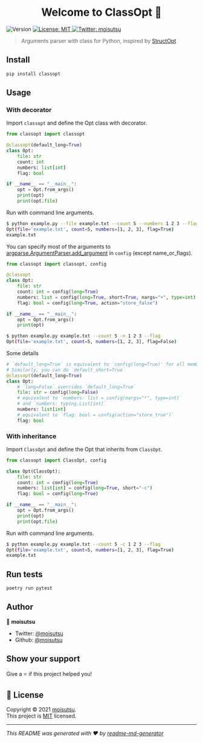 <h1 align="center">Welcome to ClassOpt 👋</h1>
<p>
  <img alt="Version" src="https://img.shields.io/pypi/v/classopt" />
  <a href="https://github.com/moisutsu/classopt/blob/main/LICENSE" target="_blank">
    <img alt="License: MIT" src="https://img.shields.io/badge/License-MIT-yellow.svg" />
  </a>
  <a href="https://twitter.com/moisutsu" target="_blank">
    <img alt="Twitter: moisutsu" src="https://img.shields.io/twitter/follow/moisutsu.svg?style=social" />
  </a>
</p>

> Arguments parser with class for Python, inspired by [StructOpt](https://github.com/TeXitoi/structopt)

## Install

```sh
pip install classopt
```

## Usage

### With decorator

Import `classopt` and define the Opt class with decorator.

```python
from classopt import classopt

@classopt(default_long=True)
class Opt:
    file: str
    count: int
    numbers: list[int]
    flag: bool

if __name__ == "__main__":
    opt = Opt.from_args()
    print(opt)
    print(opt.file)
```

Run with command line arguments.

```bash
$ python example.py --file example.txt --count 5 --numbers 1 2 3 --flag
Opt(file='example.txt', count=5, numbers=[1, 2, 3], flag=True)
example.txt
```
You can specify most of the arguments to [argparse.ArgumentParser.add_argument](https://docs.python.org/ja/3/library/argparse.html#argparse.ArgumentParser.add_argument) in `config` (except name_or_flags).


```python
from classopt import classopt, config

@classopt
class Opt:
    file: str
    count: int = config(long=True)
    numbers: list = config(long=True, short=True, nargs="+", type=int)
    flag: bool = config(long=True, action="store_false")

if __name__ == "__main__":
    opt = Opt.from_args()
    print(opt)
```

```bash
$ python example.py example.txt --count 5 -n 1 2 3 --flag
Opt(file='example.txt', count=5, numbers=[1, 2, 3], flag=False)
```

Some details
```python
# `default_long=True` is equivalent to `config(long=True)' for all members
# Similarly, you can do `default_short=True`
@classopt(default_long=True)
class Opt:
    # `long=False` overrides `default_long=True`
    file: str = config(long=False)
    # equivalent to `numbers: list = config(nargs="*", type=int)`
    # and `numbers: typing.List[int]`
    numbers: list[int]
    # equivalent to `flag: bool = config(action="store_true")`
    flag: bool
```

### With inheritance

Import `ClassOpt` and define the Opt that inherits from `ClassOpt`.

```python
from classopt import ClassOpt, config

class Opt(ClassOpt):
    file: str
    count: int = config(long=True)
    numbers: list[int] = config(long=True, short="-c")
    flag: bool = config(long=True)

if __name__ == "__main__":
    opt = Opt.from_args()
    print(opt)
    print(opt.file)
```

Run with command line arguments.

```bash
$ python example.py example.txt --count 5 -c 1 2 3 --flag
Opt(file='example.txt', count=5, numbers=[1, 2, 3], flag=True)
example.txt
```

## Run tests

```sh
poetry run pytest
```

## Author

👤 **moisutsu**

* Twitter: [@moisutsu](https://twitter.com/moisutsu)
* Github: [@moisutsu](https://github.com/moisutsu)

## Show your support

Give a ⭐️ if this project helped you!

## 📝 License

Copyright © 2021 [moisutsu](https://github.com/moisutsu).<br />
This project is [MIT](https://github.com/moisutsu/classopt/blob/main/LICENSE) licensed.

***
_This README was generated with ❤️ by [readme-md-generator](https://github.com/kefranabg/readme-md-generator)_
